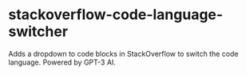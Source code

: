 # stackoverflow-code-language-switcher
Adds a dropdown to code blocks in StackOverflow to switch the code language. Powered by GPT-3 AI.
